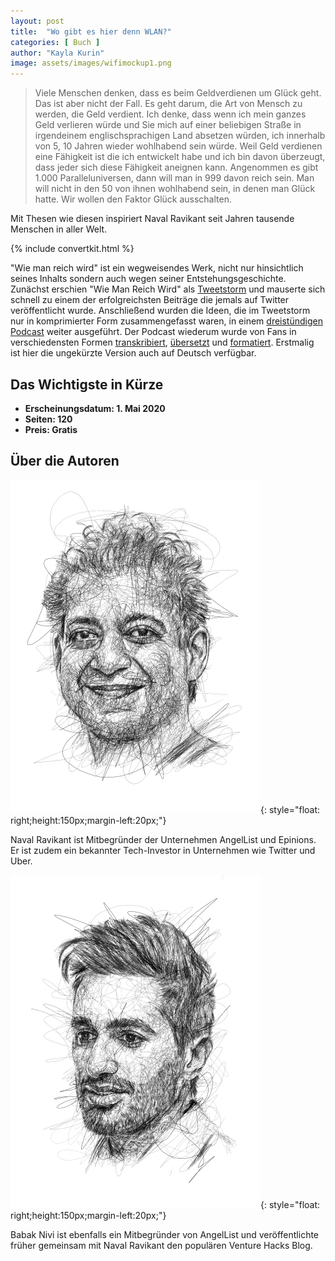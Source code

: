 ```yaml
---
layout: post
title:  "Wo gibt es hier denn WLAN?"
categories: [ Buch ]
author: "Kayla Kurin"
image: assets/images/wifimockup1.png
---
```


>Viele Menschen denken, dass es beim Geldverdienen um Glück geht. Das ist aber nicht der Fall. Es geht darum, die Art von Mensch zu werden, die Geld verdient. Ich denke, dass wenn ich mein ganzes Geld verlieren würde und Sie mich auf einer beliebigen Straße in irgendeinem englischsprachigen Land absetzen würden, ich innerhalb von 5, 10 Jahren wieder wohlhabend sein würde. Weil Geld verdienen eine Fähigkeit ist die ich entwickelt habe und ich bin davon überzeugt, dass jeder sich diese Fähigkeit aneignen kann.  Angenommen es gibt 1.000 Paralleluniversen, dann will man in 999 davon reich sein. Man will nicht in den 50 von ihnen wohlhabend sein, in denen man Glück hatte. Wir wollen den Faktor Glück ausschalten.

Mit Thesen wie diesen inspiriert Naval Ravikant seit Jahren tausende Menschen in aller Welt.

{% include convertkit.html %}

"Wie man reich wird" ist ein wegweisendes Werk, nicht nur hinsichtlich seines Inhalts sondern auch wegen seiner Entstehungsgeschichte. Zunächst erschien "Wie Man Reich Wird" als [Tweetstorm](https://twitter.com/naval/status/1002103360646823936) und mauserte sich schnell zu einem der erfolgreichsten Beiträge die jemals auf Twitter veröffentlicht wurde. Anschließend wurden die Ideen, die im Tweetstorm nur in komprimierter Form zusammengefasst waren, in einem [dreistündigen Podcast](https://nav.al/rich) weiter ausgeführt. Der Podcast wiederum wurde von Fans in verschiedensten Formen [transkribiert](http://guustaaf.com/naval/), [übersetzt](https://note.com/tokyojack/n/nc5223ee7422d) und [formatiert](https://principlesofwealth.net/). Erstmalig ist hier die ungekürzte Version auch auf Deutsch verfügbar.




## Das Wichtigste in Kürze

- **Erscheinungsdatum: 1. Mai 2020**
- **Seiten: 120**
- **Preis: Gratis**

## Über die Autoren

![Naval Ravikant](/assets/images/navsmall.png){: style="float: right;height:150px;margin-left:20px;"}


Naval Ravikant ist Mitbegründer der Unternehmen AngelList und Epinions. Er ist zudem ein bekannter Tech-Investor in Unternehmen wie Twitter und Uber.

![Babak Nivi](/assets/images/nivsmall.png){: style="float: right;height:150px;margin-left:20px;"}

Babak Nivi ist ebenfalls ein Mitbegründer von AngelList und veröffentlichte früher gemeinsam mit Naval Ravikant den populären Venture Hacks Blog.


